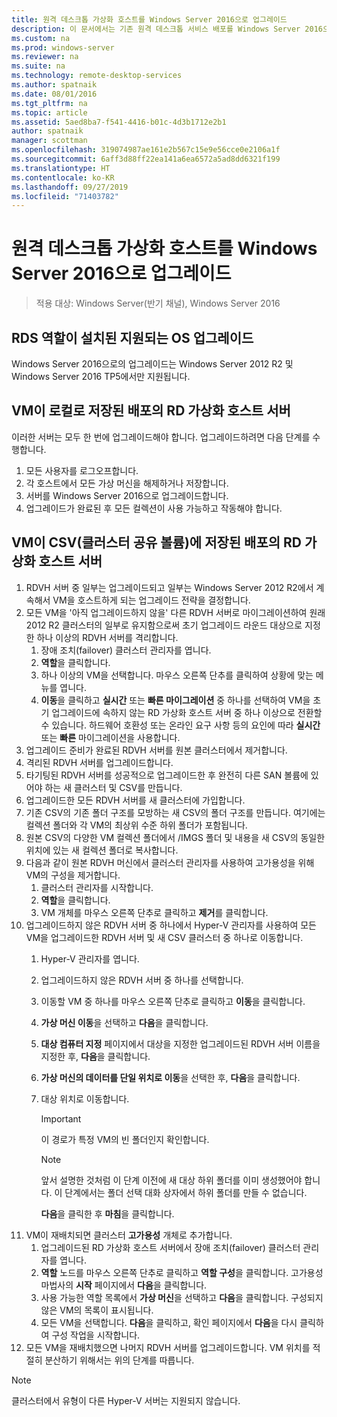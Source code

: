 ```yaml
---
title: 원격 데스크톱 가상화 호스트를 Windows Server 2016으로 업그레이드
description: 이 문서에서는 기존 원격 데스크톱 서비스 배포를 Windows Server 2016으로 업그레이드하는 방법을 설명합니다.
ms.custom: na
ms.prod: windows-server
ms.reviewer: na
ms.suite: na
ms.technology: remote-desktop-services
ms.author: spatnaik
ms.date: 08/01/2016
ms.tgt_pltfrm: na
ms.topic: article
ms.assetid: 5aed8ba7-f541-4416-b01c-4d3b1712e2b1
author: spatnaik
manager: scottman
ms.openlocfilehash: 319074987ae161e2b567c15e9e56cce0e2106a1f
ms.sourcegitcommit: 6aff3d88ff22ea141a6ea6572a5ad8dd6321f199
ms.translationtype: HT
ms.contentlocale: ko-KR
ms.lasthandoff: 09/27/2019
ms.locfileid: "71403782"
---
```

# <a name="upgrading-your-remote-desktop-virtualization-host-to-windows-server-2016"></a>원격 데스크톱 가상화 호스트를 Windows Server 2016으로 업그레이드

>적용 대상: Windows Server(반기 채널), Windows Server 2016

## <a name="supported-os-upgrades-with-rds-role-installed"></a>RDS 역할이 설치된 지원되는 OS 업그레이드
Windows Server 2016으로의 업그레이드는 Windows Server 2012 R2 및 Windows Server 2016 TP5에서만 지원됩니다.

## <a name="rd-virtualization-host-servers-in-the-deployment-where-vms-are-stored-locally"></a>VM이 로컬로 저장된 배포의 RD 가상화 호스트 서버
이러한 서버는 모두 한 번에 업그레이드해야 합니다. 업그레이드하려면 다음 단계를 수행합니다.

1. 모든 사용자를 로그오프합니다.
1. 각 호스트에서 모든 가상 머신을 해제하거나 저장합니다. 
1. 서버를 Windows Server 2016으로 업그레이드합니다. 
1. 업그레이드가 완료된 후 모든 컬렉션이 사용 가능하고 작동해야 합니다.      

## <a name="rd-virtualization-host-servers-in-the-deployment-where-vms-are-stored-in-cluster-shared-volumes-csv"></a>VM이 CSV(클러스터 공유 볼륨)에 저장된 배포의 RD 가상화 호스트 서버 

1. RDVH 서버 중 일부는 업그레이드되고 일부는 Windows Server 2012 R2에서 계속해서 VM을 호스트하게 되는 업그레이드 전략을 결정합니다.  
2. 모든 VM을 '아직 업그레이드하지 않을' 다른 RDVH 서버로 마이그레이션하여 원래 2012 R2 클러스터의 일부로 유지함으로써 초기 업그레이드 라운드 대상으로 지정한 하나 이상의 RDVH 서버를 격리합니다.
    1. 장애 조치(failover) 클러스터 관리자를 엽니다. 
    1. **역할**을 클릭합니다. 
    1. 하나 이상의 VM을 선택합니다. 마우스 오른쪽 단추를 클릭하여 상황에 맞는 메뉴를 엽니다. 
    1. **이동**을 클릭하고 **실시간** 또는 **빠른 마이그레이션** 중 하나를 선택하여 VM을 초기 업그레이드에 속하지 않는 RD 가상화 호스트 서버 중 하나 이상으로 전환할 수 있습니다. 하드웨어 호환성 또는 온라인 요구 사항 등의 요인에 따라 **실시간** 또는 **빠른** 마이그레이션을 사용합니다. 
3. 업그레이드 준비가 완료된 RDVH 서버를 원본 클러스터에서 제거합니다. 
4. 격리된 RDVH 서버를 업그레이드합니다. 
5. 타기팅된 RDVH 서버를 성공적으로 업그레이드한 후 완전히 다른 SAN 볼륨에 있어야 하는 새 클러스터 및 CSV를 만듭니다.
6. 업그레이드한 모든 RDVH 서버를 새 클러스터에 가입합니다. 
7. 기존 CSV의 기존 폴더 구조를 모방하는 새 CSV의 폴더 구조를 만듭니다. 여기에는 컬렉션 폴더와 각 VM의 최상위 수준 하위 폴더가 포함됩니다. 
8. 원본 CSV의 다양한 VM 컬렉션 폴더에서 /IMGS 폴더 및 내용을 새 CSV의 동일한 위치에 있는 새 컬렉션 폴더로 복사합니다. 
9. 다음과 같이 원본 RDVH 머신에서 클러스터 관리자를 사용하여 고가용성을 위해 VM의 구성을 제거합니다.
    1. 클러스터 관리자를 시작합니다. 
    1. **역할**을 클릭합니다. 
    1. VM 개체를 마우스 오른쪽 단추로 클릭하고 **제거**를 클릭합니다. 
10. 업그레이드하지 않은 RDVH 서버 중 하나에서 Hyper-V 관리자를 사용하여 모든 VM을 업그레이드한 RDVH 서버 및 새 CSV 클러스터 중 하나로 이동합니다.
    1. Hyper-V 관리자를 엽니다. 
    2. 업그레이드하지 않은 RDVH 서버 중 하나를 선택합니다. 
    3. 이동할 VM 중 하나를 마우스 오른쪽 단추로 클릭하고 **이동**을 클릭합니다. 
    4. **가상 머신 이동**을 선택하고 **다음**을 클릭합니다. 
    5. **대상 컴퓨터 지정** 페이지에서 대상을 지정한 업그레이드된 RDVH 서버 이름을 지정한 후, **다음**을 클릭합니다. 
    6. **가상 머신의 데이터를 단일 위치로 이동**을 선택한 후, **다음**을 클릭합니다. 
    7. 대상 위치로 이동합니다. 
       > [!IMPORTANT]
       > 이 경로가 특정 VM의 빈 폴더인지 확인합니다. 

       > [!NOTE]
       > 앞서 설명한 것처럼 이 단계 이전에 새 대상 하위 폴더를 이미 생성했어야 합니다. 이 단계에서는 폴더 선택 대화 상자에서 하위 폴더를 만들 수 없습니다. 
    
       **다음**을 클릭한 후 **마침**을 클릭합니다. 
11. VM이 재배치되면 클러스터 **고가용성** 개체로 추가합니다.
     1. 업그레이드된 RD 가상화 호스트 서버에서 장애 조치(failover) 클러스터 관리자를 엽니다. 
     1. **역할** 노드를 마우스 오른쪽 단추로 클릭하고 **역할 구성**을 클릭합니다. 고가용성 마법사의 **시작** 페이지에서 **다음**을 클릭합니다. 
     1. 사용 가능한 역할 목록에서 **가상 머신**을 선택하고 **다음**을 클릭합니다. 구성되지 않은 VM의 목록이 표시됩니다. 
     1. 모든 VM을 선택합니다. **다음**을 클릭하고, 확인 페이지에서 **다음**을 다시 클릭하여 구성 작업을 시작합니다.  
12. 모든 VM을 재배치했으면 나머지 RDVH 서버를 업그레이드합니다. VM 위치를 적절히 분산하기 위해서는 위의 단계를 따릅니다.

> [!NOTE]  
> 클러스터에서 유형이 다른 Hyper-V 서버는 지원되지 않습니다. 
